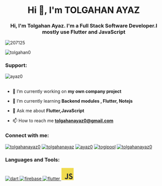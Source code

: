 <h1 align="center">Hi 👋, I'm TOLGAHAN AYAZ</h1>
<h3 align="center">Hi, I'm Tolgahan Ayaz. I'm a Full Stack Software Developer.I mostly use Flutter and JavaScript</h3>


  ![207125](https://user-images.githubusercontent.com/77614149/214902835-1097ef92-c14e-4bab-81a6-aced8bba028d.gif)


<p align="left"> <img src="https://komarev.com/ghpvc/?username=tolgahan0&label=Profile%20views&color=0e75b6&style=flat" alt="tolgahan0" /> </p>
<h3 align="left">Support:</h3>
<p><a href="https://www.buymeacoffee.com/ayaz0"> <img align="left" src="https://cdn.buymeacoffee.com/buttons/v2/default-yellow.png" height="35" width="160" alt="ayaz0" /></a></p><br><br>

- 🔭 I’m currently working on **my own company project**

- 🌱 I’m currently learning **Backend modules , Flutter, Notejs**

- 💬 Ask me about **Flutter,JavaScript**

- 📫 How to reach me **tolgahanayaz0@gmail.com**

<h3 align="left">Connect with me:</h3>
<p align="left">
<a href="https://twitter.com/tolgahanayaz0" target="blank"><img align="center" src="https://raw.githubusercontent.com/rahuldkjain/github-profile-readme-generator/master/src/images/icons/Social/twitter.svg" alt="tolgahanayaz0" height="30" width="40" /></a>
<a href="https://linkedin.com/in/tolgahanayaz" target="blank"><img align="center" src="https://raw.githubusercontent.com/rahuldkjain/github-profile-readme-generator/master/src/images/icons/Social/linked-in-alt.svg" alt="tolgahanayaz" height="30" width="40" /></a>
<a href="https://codesandbox.com/ayaz0" target="blank"><img align="center" src="https://raw.githubusercontent.com/rahuldkjain/github-profile-readme-generator/master/src/images/icons/Social/codesandbox.svg" alt="ayaz0" height="30" width="40" /></a>
<a href="https://fb.com/togipool" target="blank"><img align="center" src="https://raw.githubusercontent.com/rahuldkjain/github-profile-readme-generator/master/src/images/icons/Social/facebook.svg" alt="togipool" height="30" width="40" /></a>
<a href="https://instagram.com/tolgahanayaz0" target="blank"><img align="center" src="https://raw.githubusercontent.com/rahuldkjain/github-profile-readme-generator/master/src/images/icons/Social/instagram.svg" alt="tolgahanayaz0" height="30" width="40" /></a>
</p>

<h3 align="left">Languages and Tools:</h3>
<p align="left"> <a href="https://dart.dev" target="_blank" rel="noreferrer"> <img src="https://www.vectorlogo.zone/logos/dartlang/dartlang-icon.svg" alt="dart" width="40" height="40"/> </a> <a href="https://firebase.google.com/" target="_blank" rel="noreferrer"> <img src="https://www.vectorlogo.zone/logos/firebase/firebase-icon.svg" alt="firebase" width="40" height="40"/> </a> <a href="https://flutter.dev" target="_blank" rel="noreferrer"> <img src="https://www.vectorlogo.zone/logos/flutterio/flutterio-icon.svg" alt="flutter" width="40" height="40"/> </a> <a href="https://developer.mozilla.org/en-US/docs/Web/JavaScript" target="_blank" rel="noreferrer"> <img src="https://raw.githubusercontent.com/devicons/devicon/master/icons/javascript/javascript-original.svg" alt="javascript" width="40" height="40"/> </a> </p>
